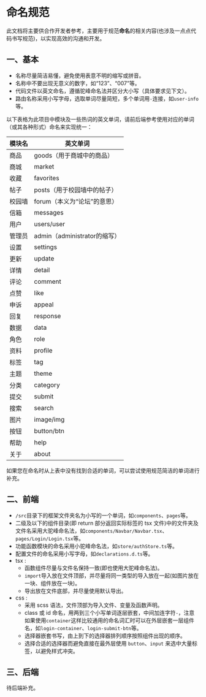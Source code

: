 # 命名规范

此文档将主要供合作开发者参考，主要用于规范**命名**的相关内容(也涉及一点点代码书写规范)，以实现高效的沟通和开发。

## 一、基本

- 名称尽量简洁易懂，避免使用表意不明的缩写或拼音。
- 名称中不要出现无意义的数字，如“123”、“007”等。
- 代码文件以英文命名，遵循驼峰命名法并区分大小写（具体要求见下文）。
- 路由名称采用小写字母，选取单词尽量简短，多个单词用`-`连接，如`user-info`等。

以下表格为此项目中模块及一些热词的英文单词，请前后端参考使用对应的单词（或其各种形式）命名来实现统一：

| 模块名 | 英文单词 |
| --- | --- |
| 商品 | goods（用于商城中的商品） |
| 商城 | market |
| 收藏 | favorites |
| 帖子 | posts（用于校园墙中的帖子）|
| 校园墙 | forum（本义为“论坛”的意思） |
| 信箱 | messages |
| 用户 | users/user |
| 管理员 | admin（administrator的缩写） |
| 设置 | settings |
| 更新 | update |
| 详情 | detail |
| 评论 | comment |
| 点赞 | like |
| 申诉 | appeal |
| 回复 | response |
| 数据 | data |
| 角色 | role |
| 资料 | profile |
| 标签 | tag |
| 主题 | theme |
| 分类 | category |
| 提交 | submit |
| 搜索 | search |
| 图片 | image/img |
| 按钮 | button/btn |
| 帮助 | help |
| 关于 | about |

如果您在命名时从上表中没有找到合适的单词，可以尝试使用规范简洁的单词进行补充。

## 二、前端

- `/src`目录下的框架文件夹名为小写的一个单词，如`components`、`pages`等。
- 二级及以下的组件目录(即 return 部分返回实际标签的 tsx 文件)中的文件夹及文件名采用大驼峰命名法，如`components/Navbar/Navbar.tsx`、`pages/Login/Login.tsx`等。
- 功能函数模块的命名采用小驼峰命名法，如`store/authStore.ts`等。
- 配置文件的命名采用小写字母，如`declarations.d.ts`等。
- tsx :
  - 函数组件尽量与文件名保持一致(即也使用大驼峰命名法)。
  - `import`导入放在文件顶部，并尽量将同一类型的导入放在一起(如图片放在一块、组件放在一块)。
  - 导出放在文件底部，并尽量使用默认导出。
- css :
  - 采用 scss 语法，文件顶部为导入文件、变量及函数声明。
  - class 或 id 命名，用两到三个小写单词逐层嵌套，中间加连字符`-`，注意如果使用`container`这样比较通用的命名词汇时可以在外层嵌套一层组件名，如`login-container`、`login-submit-btn`等。
  - 选择器嵌套书写，由上到下的选择器排列顺序按照组件出现的顺序。
  - 选择合适的选择器而避免直接在最外层使用 `button`、`input` 来选中大量标签，以避免样式冲突。

## 三、后端

待后端补充。
